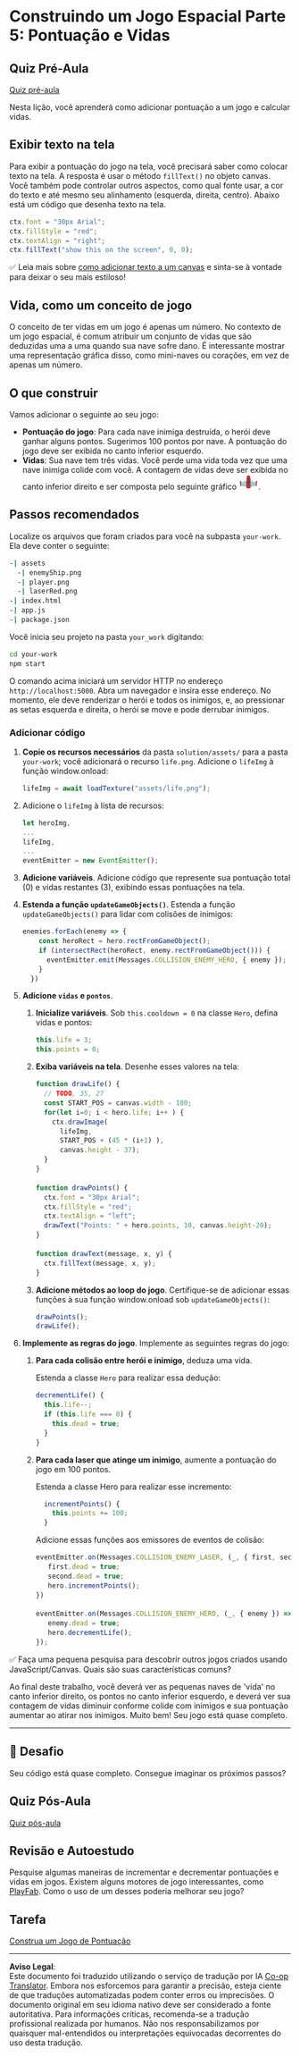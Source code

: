 <!--
CO_OP_TRANSLATOR_METADATA:
{
  "original_hash": "adda95e02afa3fbee67b6e385b1109e1",
  "translation_date": "2025-08-28T23:52:25+00:00",
  "source_file": "6-space-game/5-keeping-score/README.md",
  "language_code": "br"
}
-->
# Construindo um Jogo Espacial Parte 5: Pontuação e Vidas

## Quiz Pré-Aula

[Quiz pré-aula](https://ff-quizzes.netlify.app/web/quiz/37)

Nesta lição, você aprenderá como adicionar pontuação a um jogo e calcular vidas.

## Exibir texto na tela

Para exibir a pontuação do jogo na tela, você precisará saber como colocar texto na tela. A resposta é usar o método `fillText()` no objeto canvas. Você também pode controlar outros aspectos, como qual fonte usar, a cor do texto e até mesmo seu alinhamento (esquerda, direita, centro). Abaixo está um código que desenha texto na tela.

```javascript
ctx.font = "30px Arial";
ctx.fillStyle = "red";
ctx.textAlign = "right";
ctx.fillText("show this on the screen", 0, 0);
```

✅ Leia mais sobre [como adicionar texto a um canvas](https://developer.mozilla.org/docs/Web/API/Canvas_API/Tutorial/Drawing_text) e sinta-se à vontade para deixar o seu mais estiloso!

## Vida, como um conceito de jogo

O conceito de ter vidas em um jogo é apenas um número. No contexto de um jogo espacial, é comum atribuir um conjunto de vidas que são deduzidas uma a uma quando sua nave sofre dano. É interessante mostrar uma representação gráfica disso, como mini-naves ou corações, em vez de apenas um número.

## O que construir

Vamos adicionar o seguinte ao seu jogo:

- **Pontuação do jogo**: Para cada nave inimiga destruída, o herói deve ganhar alguns pontos. Sugerimos 100 pontos por nave. A pontuação do jogo deve ser exibida no canto inferior esquerdo.
- **Vidas**: Sua nave tem três vidas. Você perde uma vida toda vez que uma nave inimiga colide com você. A contagem de vidas deve ser exibida no canto inferior direito e ser composta pelo seguinte gráfico ![imagem de vida](../../../../translated_images/life.6fb9f50d53ee0413cd91aa411f7c296e10a1a6de5c4a4197c718b49bf7d63ebf.br.png).

## Passos recomendados

Localize os arquivos que foram criados para você na subpasta `your-work`. Ela deve conter o seguinte:

```bash
-| assets
  -| enemyShip.png
  -| player.png
  -| laserRed.png
-| index.html
-| app.js
-| package.json
```

Você inicia seu projeto na pasta `your_work` digitando:

```bash
cd your-work
npm start
```

O comando acima iniciará um servidor HTTP no endereço `http://localhost:5000`. Abra um navegador e insira esse endereço. No momento, ele deve renderizar o herói e todos os inimigos, e, ao pressionar as setas esquerda e direita, o herói se move e pode derrubar inimigos.

### Adicionar código

1. **Copie os recursos necessários** da pasta `solution/assets/` para a pasta `your-work`; você adicionará o recurso `life.png`. Adicione o `lifeImg` à função window.onload:

    ```javascript
    lifeImg = await loadTexture("assets/life.png");
    ```

1. Adicione o `lifeImg` à lista de recursos:

    ```javascript
    let heroImg,
    ...
    lifeImg,
    ...
    eventEmitter = new EventEmitter();
    ```
  
2. **Adicione variáveis**. Adicione código que represente sua pontuação total (0) e vidas restantes (3), exibindo essas pontuações na tela.

3. **Estenda a função `updateGameObjects()`**. Estenda a função `updateGameObjects()` para lidar com colisões de inimigos:

    ```javascript
    enemies.forEach(enemy => {
        const heroRect = hero.rectFromGameObject();
        if (intersectRect(heroRect, enemy.rectFromGameObject())) {
          eventEmitter.emit(Messages.COLLISION_ENEMY_HERO, { enemy });
        }
      })
    ```

4. **Adicione `vidas` e `pontos`**. 
   1. **Inicialize variáveis**. Sob `this.cooldown = 0` na classe `Hero`, defina vidas e pontos:

        ```javascript
        this.life = 3;
        this.points = 0;
        ```

   1. **Exiba variáveis na tela**. Desenhe esses valores na tela:

        ```javascript
        function drawLife() {
          // TODO, 35, 27
          const START_POS = canvas.width - 180;
          for(let i=0; i < hero.life; i++ ) {
            ctx.drawImage(
              lifeImg, 
              START_POS + (45 * (i+1) ), 
              canvas.height - 37);
          }
        }
        
        function drawPoints() {
          ctx.font = "30px Arial";
          ctx.fillStyle = "red";
          ctx.textAlign = "left";
          drawText("Points: " + hero.points, 10, canvas.height-20);
        }
        
        function drawText(message, x, y) {
          ctx.fillText(message, x, y);
        }

        ```

   1. **Adicione métodos ao loop do jogo**. Certifique-se de adicionar essas funções à sua função window.onload sob `updateGameObjects()`:

        ```javascript
        drawPoints();
        drawLife();
        ```

1. **Implemente as regras do jogo**. Implemente as seguintes regras do jogo:

   1. **Para cada colisão entre herói e inimigo**, deduza uma vida.
   
      Estenda a classe `Hero` para realizar essa dedução:

        ```javascript
        decrementLife() {
          this.life--;
          if (this.life === 0) {
            this.dead = true;
          }
        }
        ```

   2. **Para cada laser que atinge um inimigo**, aumente a pontuação do jogo em 100 pontos.

      Estenda a classe Hero para realizar esse incremento:
    
        ```javascript
          incrementPoints() {
            this.points += 100;
          }
        ```

        Adicione essas funções aos emissores de eventos de colisão:

        ```javascript
        eventEmitter.on(Messages.COLLISION_ENEMY_LASER, (_, { first, second }) => {
           first.dead = true;
           second.dead = true;
           hero.incrementPoints();
        })

        eventEmitter.on(Messages.COLLISION_ENEMY_HERO, (_, { enemy }) => {
           enemy.dead = true;
           hero.decrementLife();
        });
        ```

✅ Faça uma pequena pesquisa para descobrir outros jogos criados usando JavaScript/Canvas. Quais são suas características comuns?

Ao final deste trabalho, você deverá ver as pequenas naves de 'vida' no canto inferior direito, os pontos no canto inferior esquerdo, e deverá ver sua contagem de vidas diminuir conforme colide com inimigos e sua pontuação aumentar ao atirar nos inimigos. Muito bem! Seu jogo está quase completo.

---

## 🚀 Desafio

Seu código está quase completo. Consegue imaginar os próximos passos?

## Quiz Pós-Aula

[Quiz pós-aula](https://ff-quizzes.netlify.app/web/quiz/38)

## Revisão e Autoestudo

Pesquise algumas maneiras de incrementar e decrementar pontuações e vidas em jogos. Existem alguns motores de jogo interessantes, como [PlayFab](https://playfab.com). Como o uso de um desses poderia melhorar seu jogo?

## Tarefa

[Construa um Jogo de Pontuação](assignment.md)

---

**Aviso Legal**:  
Este documento foi traduzido utilizando o serviço de tradução por IA [Co-op Translator](https://github.com/Azure/co-op-translator). Embora nos esforcemos para garantir a precisão, esteja ciente de que traduções automatizadas podem conter erros ou imprecisões. O documento original em seu idioma nativo deve ser considerado a fonte autoritativa. Para informações críticas, recomenda-se a tradução profissional realizada por humanos. Não nos responsabilizamos por quaisquer mal-entendidos ou interpretações equivocadas decorrentes do uso desta tradução.